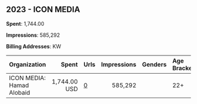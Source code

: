 ## 2023 - ICON MEDIA 
**Spent**: 1,744.00

**Impressions**: 585,292

**Billing Addresses**: KW

|Organization|Spent|Urls|Impressions|Genders|Age Brackets|Country Codes|
|:---|---:|:---|---:|:---|:---|:---|
|ICON MEDIA: Hamad Alobaid|1,744.00 USD|[0](https://www.snap.com/political-ads/asset/4bca6dab5b4ba3eec2304cb7a2a2a940389e948643a7e94f9fc261ce03c1f5e6?mediaType=jpeg)|585,292||22+|kuwait|
